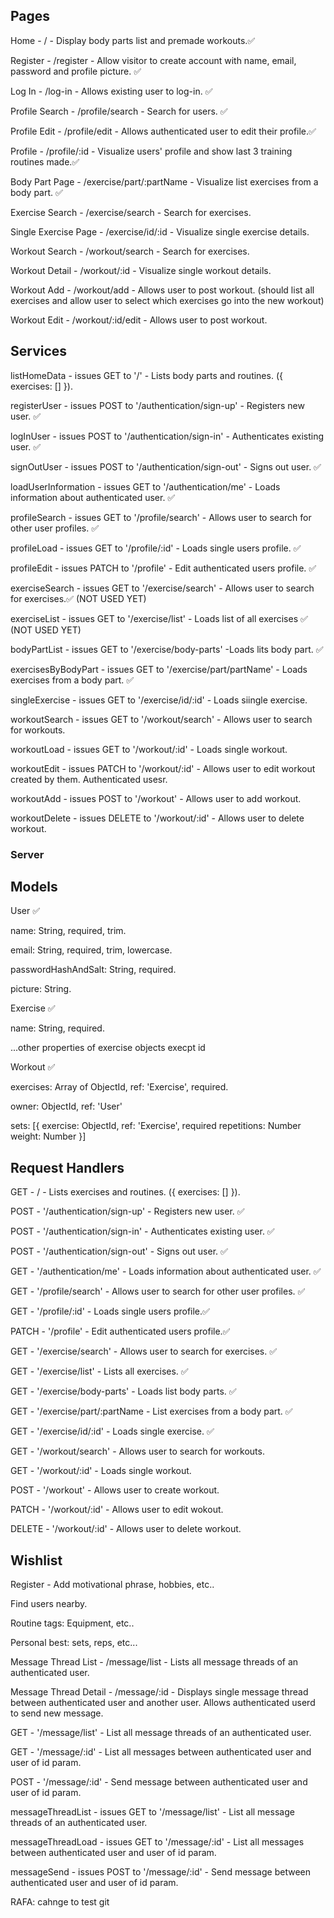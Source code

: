 ## Pages

Home - / - Display body parts list and premade workouts.✅

Register - /register - Allow visitor to create account with name, email, password and profile picture. ✅

Log In - /log-in - Allows existing user to log-in. ✅

Profile Search - /profile/search - Search for users. ✅

Profile Edit - /profile/edit - Allows authenticated user to edit their profile.✅

Profile - /profile/:id - Visualize users' profile and show last 3 training routines made.✅

Body Part Page - /exercise/part/:partName - Visualize list exercises from a body part. ✅

Exercise Search - /exercise/search - Search for exercises.

Single Exercise Page - /exercise/id/:id - Visualize single exercise details.

Workout Search - /workout/search - Search for exercises.

Workout Detail - /workout/:id - Visualize single workout details.

Workout Add - /workout/add - Allows user to post workout. (should list all exercises and allow user to select which exercises go into the new workout)

Workout Edit - /workout/:id/edit - Allows user to post workout.

## Services

listHomeData - issues GET to '/' - Lists body parts and routines. ({ exercises: [] }).

registerUser - issues POST to '/authentication/sign-up' - Registers new user. ✅

logInUser - issues POST to '/authentication/sign-in' - Authenticates existing user. ✅

signOutUser - issues POST to '/authentication/sign-out' - Signs out user. ✅

loadUserInformation - issues GET to '/authentication/me' - Loads information about authenticated user. ✅

profileSearch - issues GET to '/profile/search' - Allows user to search for other user profiles. ✅

profileLoad - issues GET to '/profile/:id' - Loads single users profile. ✅

profileEdit - issues PATCH to '/profile' - Edit authenticated users profile. ✅

exerciseSearch - issues GET to '/exercise/search' - Allows user to search for exercises.✅ (NOT USED YET)

exerciseList - issues GET to '/exercise/list' - Loads list of all exercises ✅ (NOT USED YET)

bodyPartList - issues GET to '/exercise/body-parts' -Loads lits body part. ✅

exercisesByBodyPart - issues GET to '/exercise/part/partName' - Loads exercises from a body part. ✅

singleExercise - issues GET to '/exercise/id/:id' - Loads siingle exercise.

workoutSearch - issues GET to '/workout/search' - Allows user to search for workouts.

workoutLoad - issues GET to '/workout/:id' - Loads single workout.

workoutEdit - issues PATCH to '/workout/:id' - Allows user to edit workout created by them. Authenticated usesr.

workoutAdd - issues POST to '/workout' - Allows user to add workout.

workoutDelete - issues DELETE to '/workout/:id' - Allows user to delete workout.

### Server

## Models

User ✅

name: String, required, trim.

email: String, required, trim, lowercase.

passwordHashAndSalt: String, required.

picture: String.

Exercise ✅

name: String, required.

...other properties of exercise objects execpt id

Workout ✅

exercises: Array of ObjectId, ref: 'Exercise', required.

owner: ObjectId, ref: 'User'

sets: [{
exercise: ObjectId, ref: 'Exercise', required
repetitions: Number
weight: Number
}]

## Request Handlers

GET - / - Lists exercises and routines. ({ exercises: [] }).

POST - '/authentication/sign-up' - Registers new user. ✅

POST - '/authentication/sign-in' - Authenticates existing user. ✅

POST - '/authentication/sign-out' - Signs out user. ✅

GET - '/authentication/me' - Loads information about authenticated user. ✅

GET - '/profile/search' - Allows user to search for other user profiles. ✅

GET - '/profile/:id' - Loads single users profile.✅

PATCH - '/profile' - Edit authenticated users profile.✅

GET - '/exercise/search' - Allows user to search for exercises. ✅

GET - '/exercise/list' - Lists all exercises. ✅

GET - '/exercise/body-parts' - Loads list body parts. ✅

GET - '/exercise/part/:partName - List exercises from a body part. ✅

GET - '/exercise/id/:id' - Loads single exercise. ✅

GET - '/workout/search' - Allows user to search for workouts.

GET - '/workout/:id' - Loads single workout.

POST - '/workout' - Allows user to create workout.

PATCH - '/workout/:id' - Allows user to edit wokout.

DELETE - '/workout/:id' - Allows user to delete workout.

## Wishlist

Register - Add motivational phrase, hobbies, etc..

Find users nearby.

Routine tags: Equipment, etc..

Personal best: sets, reps, etc...

Message Thread List - /message/list - Lists all message threads of an authenticated user.

Message Thread Detail - /message/:id - Displays single message thread between authenticated user and another user. Allows authenticated userd to send new message.

GET - '/message/list' - List all message threads of an authenticated user.

GET - '/message/:id' - List all messages between authenticated user and user of id param.

POST - '/message/:id' - Send message between authenticated user and user of id param.

messageThreadList - issues GET to '/message/list' - List all message threads of an authenticated user.

messageThreadLoad - issues GET to '/message/:id' - List all messages between authenticated user and user of id param.

messageSend - issues POST to '/message/:id' - Send message between authenticated user and user of id param.

RAFA: cahnge to test git
